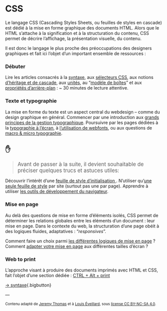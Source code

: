 # CSS

Le langage CSS (Cascading Styles Sheets, ou feuilles de styles en cascade) est dédié à la mise en forme graphique des documents HTML. Alors que le HTML s’attache à la signification et à la structuration du contenu, CSS permet de décrire l’affichage, la présentation visuelle, du contenu.

Il est donc le langage le plus proche des préoccupations des designers graphiques et fait ici l’objet d’un important ensemble de ressources :

### Débuter

Lire les articles consacrés à la [syntaxe](syntax), aux [sélecteurs CSS](selectors), aux  notions [d’héritage et de cascade](inheritance), aux [unités](units), au “[modèle de boîtes](box)” et aux [propriétés d’arrière-plan](background) : ~ 30 minutes de lecture attentive.

### Texte et typographie

La mise en forme du texte est un aspect central du webdesign – comme du design graphique en général. Commencer par une introduction aux [grands principes de la gestion typographique](text). Poursuivre par les pages dédiées à la [typographie à l’écran](../typo/), à [l’utilisation de webfonts](../typo/macromicro/), ou aux questions de [macro & micro typographie](../typo/macromicro/).

## ✋
> <big> Avant de passer à la suite, il devient souhaitable de préciser quelques trucs et astuces utiles:</big>

Découvrir l’intérêt d’une [feuille de style d’initialisation ](reset). N’utiliser qu’[une seule feuille de style](#) par site (surtout pas une par page). Apprendre à utiliser [les outils de développement du navigateur](https://developer.mozilla.org/fr/docs/Learn/Common_questions/What_are_browser_developer_tools).

### Mise en page

Au delà des questions de mise en forme d’éléments isolés, CSS permet de déterminer les relations globales entre les éléments d’un document : leur mise en page. Dans le contexte du web, la structuration d’une page obéit à des logiques fluides, adaptatives : “*responsives*”.

Comment faire un choix parmi [les différentes logiques de mise en page](layout) ?    
Comment [adapter votre mise en page](../rwd) aux différentes tailles d’écran ?

### Web to print

L’approche visant à produire des documents imprimés avec HTML et CSS, fait l’objet d’une section dédiée : [CTRL + Alt + print](../ctrl-alt-print/)

[→ syntaxe](syntax/){.bigbutton}

—

<small>Contenu adapté de [Jeremy Thomas](https://marksheet.io) et à [Louis Éveillard](http://pca.louiseveillard.com/),  sous [license CC BY-NC-SA 4.0](https://creativecommons.org/licenses/by-nc-sa/4.0/). </small>
